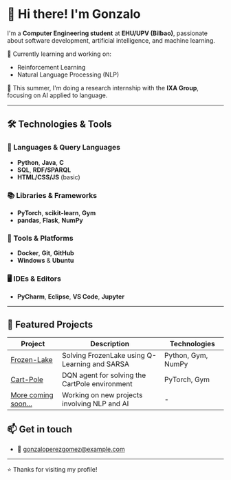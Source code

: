 # 👋 Hi there! I'm Gonzalo

I'm a **Computer Engineering student** at **EHU/UPV (Bilbao)**, passionate about software development, artificial intelligence, and machine learning.

🧠 Currently learning and working on:
- Reinforcement Learning
- Natural Language Processing (NLP)

📌 This summer, I'm doing a research internship with the **IXA Group**, focusing on AI applied to language.

---

## 🛠 Technologies & Tools

### 🔧 Languages & Query Languages
- **Python**, **Java**, **C**
- **SQL**, **RDF/SPARQL**
- **HTML/CSS/JS** (basic)

### 📚 Libraries & Frameworks
- **PyTorch**, **scikit-learn**, **Gym**
- **pandas**, **Flask**, **NumPy**

### 🐳 Tools & Platforms
- **Docker**, **Git**, **GitHub**
- **Windows** & **Ubuntu**

### 🖥️ IDEs & Editors
- **PyCharm**, **Eclipse**, **VS Code**, **Jupyter**

---


## 🧪 Featured Projects

| Project | Description | Technologies |
|---------|-------------|--------------|
| [Frozen-Lake](https://github.com/GonzaloPerezGomez/Frozen-Lake) | Solving FrozenLake using Q-Learning and SARSA | Python, Gym, NumPy |
| [Cart-Pole](https://github.com/GonzaloPerezGomez/Cart-Pole) | DQN agent for solving the CartPole environment | PyTorch, Gym |
| [More coming soon...]() | Working on new projects involving NLP and AI | - |


## 📫 Get in touch

- 📧 gonzaloperezgomez@example.com

---

⭐ Thanks for visiting my profile!
